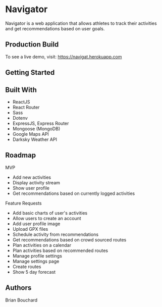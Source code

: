 # Navigator
Navigator is a web application that allows athletes to track their activities and get recommendations based on user goals.

## Production Build
To see a live demo, visit: https://navigat.herokuapp.com

## Getting Started


## Built With
- ReactJS
- React Router
- Sass
- Dotenv
- ExpressJS, Express Router
- Mongoose (MongoDB)
- Google Maps API
- Darksky Weather API

## Roadmap
MVP
- Add new activities
- Display activity stream
- Show user profile
- Get recommendations based on currently logged activities

Feature Requests
- Add basic charts of user's activities
- Allow users to create an account
- Add user profile image
- Upload GPX files
- Schedule activity from recommendations
- Get recommendations based on crowd sourced routes
- Plan activities on a calendar
- Plan activities based on recommended routes
- Manage profile settings
- Manage settings page
- Create routes
- Show 5 day forecast

## Authors
Brian Bouchard